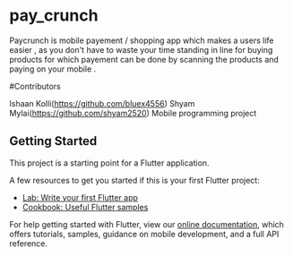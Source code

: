 # pay_crunch

Paycrunch is mobile payement / shopping app which makes a users life easier , as you don't have to waste your time standing in line for buying products for which payement can be done by scanning the products and paying on your mobile . 

#Contributors 

Ishaan Kolli(https://github.com/bluex4556)
Shyam  Mylai(https://github.com/shyam2520)
Mobile programming project

## Getting Started

This project is a starting point for a Flutter application.

A few resources to get you started if this is your first Flutter project:

- [Lab: Write your first Flutter app](https://flutter.dev/docs/get-started/codelab)
- [Cookbook: Useful Flutter samples](https://flutter.dev/docs/cookbook)

For help getting started with Flutter, view our
[online documentation](https://flutter.dev/docs), which offers tutorials,
samples, guidance on mobile development, and a full API reference.
